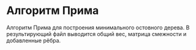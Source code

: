 # Алгоритм Прима
Алгоритм Прима для построения минимального остовного дерева. В результирующий файл выводится общий вес, матрица смежности и добавленные рёбра.    
